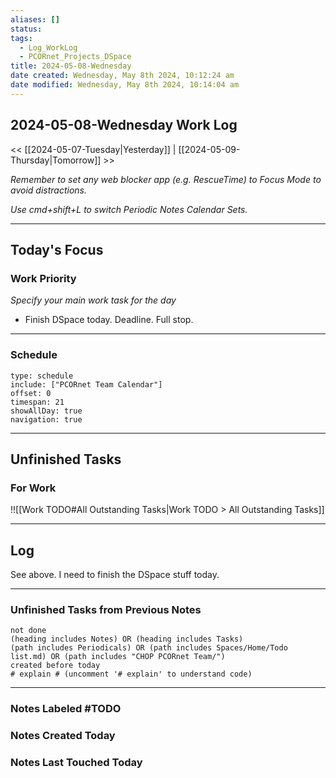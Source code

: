 ```yaml
---
aliases: []
status: 
tags:
  - Log_WorkLog
  - PCORnet_Projects_DSpace
title: 2024-05-08-Wednesday
date created: Wednesday, May 8th 2024, 10:12:24 am
date modified: Wednesday, May 8th 2024, 10:14:04 am
---
```


## 2024-05-08-Wednesday Work Log

<< [[2024-05-07-Tuesday|Yesterday]] | [[2024-05-09-Thursday|Tomorrow]] >>

_Remember to set any web blocker app (e.g. RescueTime) to Focus Mode to avoid distractions._

_Use cmd+shift+L to switch Periodic Notes Calendar Sets._

---

## Today's Focus

### Work Priority

_Specify your main work task for the day_

- Finish DSpace today. Deadline. Full stop.

---

### Schedule

```gEvent
type: schedule
include: ["PCORnet Team Calendar"]
offset: 0
timespan: 21
showAllDay: true
navigation: true
```

---

## Unfinished Tasks

### For Work

!![[Work TODO#All Outstanding Tasks|Work TODO > All Outstanding Tasks]]

---

## Log

See above. I need to finish the DSpace stuff today.

---

### Unfinished Tasks from Previous Notes

```tasks
not done
(heading includes Notes) OR (heading includes Tasks)
(path includes Periodicals) OR (path includes Spaces/Home/Todo list.md) OR (path includes "CHOP PCORnet Team/")
created before today
# explain # (uncomment '# explain' to understand code)
```

---

### Notes Labeled \#TODO



### Notes Created Today



### Notes Last Touched Today


